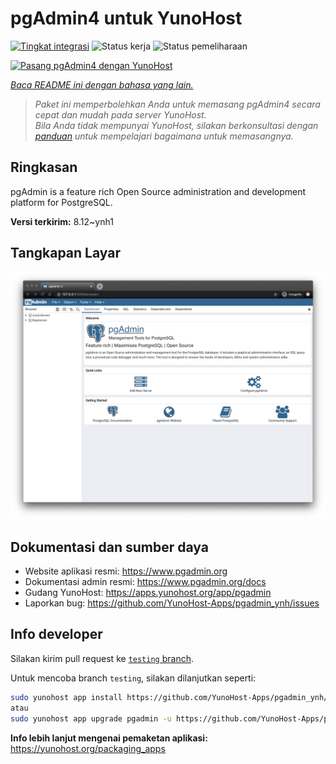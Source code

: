 <!--
N.B.: README ini dibuat secara otomatis oleh <https://github.com/YunoHost/apps/tree/master/tools/readme_generator>
Ini TIDAK boleh diedit dengan tangan.
-->

# pgAdmin4 untuk YunoHost

[![Tingkat integrasi](https://dash.yunohost.org/integration/pgadmin.svg)](https://ci-apps.yunohost.org/ci/apps/pgadmin/) ![Status kerja](https://ci-apps.yunohost.org/ci/badges/pgadmin.status.svg) ![Status pemeliharaan](https://ci-apps.yunohost.org/ci/badges/pgadmin.maintain.svg)

[![Pasang pgAdmin4 dengan YunoHost](https://install-app.yunohost.org/install-with-yunohost.svg)](https://install-app.yunohost.org/?app=pgadmin)

*[Baca README ini dengan bahasa yang lain.](./ALL_README.md)*

> *Paket ini memperbolehkan Anda untuk memasang pgAdmin4 secara cepat dan mudah pada server YunoHost.*  
> *Bila Anda tidak mempunyai YunoHost, silakan berkonsultasi dengan [panduan](https://yunohost.org/install) untuk mempelajari bagaimana untuk memasangnya.*

## Ringkasan

pgAdmin is a feature rich Open Source administration and development platform for PostgreSQL.


**Versi terkirim:** 8.12~ynh1

## Tangkapan Layar

![Tangkapan Layar pada pgAdmin4](./doc/screenshots/pgadmin4-welcome-light.png)

## Dokumentasi dan sumber daya

- Website aplikasi resmi: <https://www.pgadmin.org>
- Dokumentasi admin resmi: <https://www.pgadmin.org/docs>
- Gudang YunoHost: <https://apps.yunohost.org/app/pgadmin>
- Laporkan bug: <https://github.com/YunoHost-Apps/pgadmin_ynh/issues>

## Info developer

Silakan kirim pull request ke [`testing` branch](https://github.com/YunoHost-Apps/pgadmin_ynh/tree/testing).

Untuk mencoba branch `testing`, silakan dilanjutkan seperti:

```bash
sudo yunohost app install https://github.com/YunoHost-Apps/pgadmin_ynh/tree/testing --debug
atau
sudo yunohost app upgrade pgadmin -u https://github.com/YunoHost-Apps/pgadmin_ynh/tree/testing --debug
```

**Info lebih lanjut mengenai pemaketan aplikasi:** <https://yunohost.org/packaging_apps>
